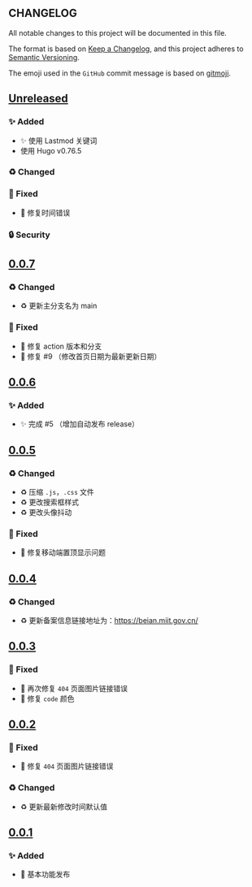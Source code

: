 ## CHANGELOG

All notable changes to this project will be documented in this file.

The format is based on [Keep a Changelog](https://keepachangelog.com/en/1.0.0/),
and this project adheres to [Semantic Versioning](https://semver.org/spec/v2.0.0.html).

The emoji used in the `GitHub` commit message is based on [gitmoji](https://gitmoji.carloscuesta.me/).

## [Unreleased]

### ✨ Added

- ✨ 使用 Lastmod 关键词
- 使用 Hugo v0.76.5

### ♻️ Changed

### 🐛 Fixed

- 🐛 修复时间错误

### 🔒 Security

## [0.0.7]

### ♻️ Changed

- ♻️ 更新主分支名为 main

### 🐛 Fixed

- 🐛 修复 action 版本和分支
- 🐛 修复 #9 （修改首页日期为最新更新日期）

## [0.0.6]

### ✨ Added

- ✨ 完成 #5 （增加自动发布 release）

## [0.0.5]

### ♻️ Changed

- ♻️ 压缩 `.js`，`.css` 文件
- ♻️ 更改搜索框样式
- ♻️ 更改头像抖动

### 🐛 Fixed

- 🐛 修复移动端置顶显示问题

## [0.0.4]

### ♻️ Changed

- ♻️ 更新备案信息链接地址为：<https://beian.miit.gov.cn/>

## [0.0.3]

### 🐛 Fixed

- 🐛 再次修复 `404` 页面图片链接错误
- 🐛 修复 `code` 颜色

## [0.0.2]

### 🐛 Fixed

- 🐛 修复 `404` 页面图片链接错误

### ♻️ Changed

- ♻️ 更新最新修改时间默认值

## [0.0.1]

### ✨ Added

- 🎉 基本功能发布

[unreleased]: https://github.com/olivierlacan/keep-a-changelog/compare/v0.0.7...HEAD
[0.0.7]: https://github.com/mindsers/changelog-reader-action/compare/v0.0.7
[0.0.6]: https://github.com/mindsers/changelog-reader-action/compare/v0.0.6
[0.0.5]: https://github.com/mindsers/changelog-reader-action/compare/v0.0.5
[0.0.4]: https://github.com/mindsers/changelog-reader-action/compare/v0.0.4
[0.0.3]: https://github.com/mindsers/changelog-reader-action/compare/v0.0.3
[0.0.2]: https://github.com/mindsers/changelog-reader-action/compare/v0.0.2
[0.0.1]: https://github.com/mindsers/changelog-reader-action/compare/v0.0.1
